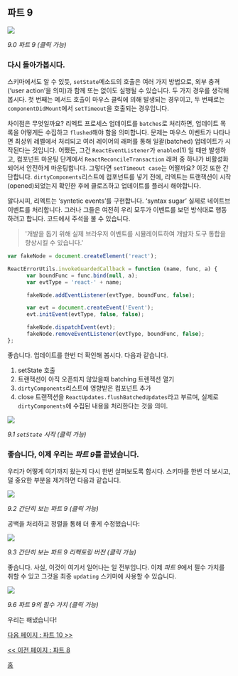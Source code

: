 ## 파트 9

[![](https://rawgit.com/Bogdan-Lyashenko/Under-the-hood-ReactJS/master/stack/images/9/part-9.svg)](https://rawgit.com/Bogdan-Lyashenko/Under-the-hood-ReactJS/master/stack/images/9/part-9.svg)

<em>9.0 파트 9 (클릭 가능)</em>

### 다시 돌아가봅시다.

스키마에서도 알 수 있듯, `setState`메소드의 호출은 여러 가지 방법으로, 외부 충격(‘user action’을 의미)과 함께 또는 없이도 실행될 수 있습니다. 두 가지 경우를 생각해 봅시다. 첫 번째는 메서드 호출이 마우스 클릭에 의해 발생되는 경우이고, 두 번째로는 `componentDidMount`에서 `setTimeout`을 호출되는 경우입니다.

차이점은 무엇일까요? 리엑트 프로세스 업데이트를 `batches`로 처리하면, 업데이트 목록을 어떻게든 수집하고 `flushed`해야 함을 의미합니다. 문제는 마우스 이벤트가 나타나면 최상위 레벨에서 처리되고 여러 레이어의 래퍼를 통해 일괄(batched) 업데이트가 시작된다는 것입니다. 어쨌든, 그건 `ReactEventListener`가 `enabled`(1) 일 때만 발생하고, 컴포넌트 마운팅 단계에서 `ReactReconcileTransaction` 래퍼 중 하나가 비활성화 되어서 안전하게 마운팅합니다. 그렇다면 `setTimeout case`는 어떨까요? 이것 또한 간단합니다. `dirtyComponents`리스트에 컴포넌트를 넣기 전에, 리엑트는 트랜잭션이 시작(opened)되었는지 확인한 후에 클로즈하고 업데이트를 플러시 해야합니다.

알다시피, 리엑트는 ‘syntetic events’를 구현합니다. ‘syntax sugar’ 실제로 네이트브 이벤트를 처리합니다. 그러나 그들은 여전히 우리 모두가 이벤트를 보던 방식대로 행동하려고 합니다. 코드에서 주석을 불 수 있습니다.
> '개발을 돕기 위해 실제 브라우저 이벤트를 시뮬레이트하여 개발자 도구 통합을 향상시킬 수 있습니다.'

```javascript
var fakeNode = document.createElement('react');

ReactErrorUtils.invokeGuardedCallback = function (name, func, a) {
      var boundFunc = func.bind(null, a);
      var evtType = 'react-' + name;

      fakeNode.addEventListener(evtType, boundFunc, false);

      var evt = document.createEvent('Event');
      evt.initEvent(evtType, false, false);

      fakeNode.dispatchEvent(evt);
      fakeNode.removeEventListener(evtType, boundFunc, false);
};
```
좋습니다. 업데이트를 한번 더 확인해 봅시다. 다음과 같습니다.

1. setState 호출
2. 트랜잭션이 아직 오픈되지 않았을때 batching 트렌젝션 열기
3. `dirtyComponents`리스트에 영향받은 컴포넌트 추가
4. close 트랜잭션을 `ReactUpdates.flushBatchedUpdates`라고 부르며, 실제로 `dirtyComponents`에 수집된 내용을 처리한다는 것을 의미.

[![](https://rawgit.com/Bogdan-Lyashenko/Under-the-hood-ReactJS/master/stack/images/9/set-state-update-start.svg)](https://rawgit.com/Bogdan-Lyashenko/Under-the-hood-ReactJS/master/stack/images/9/set-state-update-start.svg)

<em>9.1 `setState` 시작 (클릭 가능)</em>

### 좋습니다, 이제 우리는 *파트 9*를 끝냈습니다.

우리가 어떻게 여기까지 왔는지 다시 한번 살펴보도록 합시다. 스키마를 한번 더 보시고, 덜 중요한 부분을 제거하면 다음과 같습니다.

[![](https://rawgit.com/Bogdan-Lyashenko/Under-the-hood-ReactJS/master/stack/images/9/part-9-A.svg)](https://rawgit.com/Bogdan-Lyashenko/Under-the-hood-ReactJS/master/stack/images/9/part-9-A.svg)

<em>9.2 간단히 보는 파트 9 (클릭 가능)</em>

공백을 처리하고 정렬을 통해 더 좋게 수정했습니다:

[![](https://rawgit.com/Bogdan-Lyashenko/Under-the-hood-ReactJS/master/stack/images/9/part-9-B.svg)](https://rawgit.com/Bogdan-Lyashenko/Under-the-hood-ReactJS/master/stack/images/9/part-9-B.svg)

<em>9.3 간단히 보는 파트 9 리펙토링 버전 (클릭 가능)</em>

좋습니다. 사실, 이것이 여기서 일어나는 일 전부입니다. 이제 *파트 9*에서 필수 가치를 취할 수 있고 그것을 최종 `updating` 스키마에 사용할 수 있습니다.

[![](https://rawgit.com/Bogdan-Lyashenko/Under-the-hood-ReactJS/master/stack/images/9/part-9-C.svg)](https://rawgit.com/Bogdan-Lyashenko/Under-the-hood-ReactJS/master/stack/images/9/part-9-C.svg)

<em>9.6 파트 9의 필수 가치 (클릭 가능)</em>

우리는 해냈습니다!


[다음 페이지 : 파트 10 >>](./Part-10.md)

[<< 이전 페이지 : 파트 8](./Part-8.md)


[홈](../../README.md)
